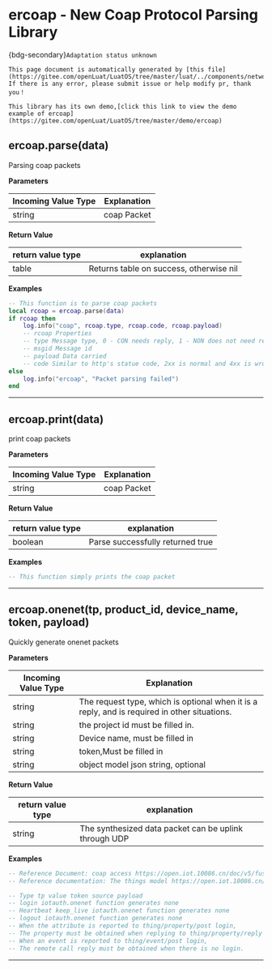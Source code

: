 # ercoap - New Coap Protocol Parsing Library

{bdg-secondary}`Adaptation status unknown`

```{note}
This page document is automatically generated by [this file](https://gitee.com/openLuat/LuatOS/tree/master/luat/../components/network/ercoap/binding/luat_lib_ercoap.c). If there is any error, please submit issue or help modify pr, thank you！
```

```{tip}
This library has its own demo,[click this link to view the demo example of ercoap](https://gitee.com/openLuat/LuatOS/tree/master/demo/ercoap)
```

## ercoap.parse(data)



Parsing coap packets

**Parameters**

|Incoming Value Type | Explanation|
|-|-|
|string|coap Packet|

**Return Value**

|return value type | explanation|
|-|-|
|table|Returns table on success, otherwise nil|

**Examples**

```lua
-- This function is to parse coap packets
local rcoap = ercoap.parse(data)
if rcoap then
    log.info("coap", rcoap.type, rcoap.code, rcoap.payload)
    -- rcoap Properties
    -- type Message type, 0 - CON needs reply, 1 - NON does not need reply, 2-ACK has been received, 3-RST error
    -- msgid Message id
    -- payload Data carried
    -- code Similar to http's statue code, 2xx is normal and 4xx is wrong.
else
    log.info("ercoap", "Packet parsing failed")
end

```

---

## ercoap.print(data)



print coap packets

**Parameters**

|Incoming Value Type | Explanation|
|-|-|
|string|coap Packet|

**Return Value**

|return value type | explanation|
|-|-|
|boolean|Parse successfully returned true|

**Examples**

```lua
-- This function simply prints the coap packet

```

---

## ercoap.onenet(tp, product_id, device_name, token, payload)



Quickly generate onenet packets

**Parameters**

|Incoming Value Type | Explanation|
|-|-|
|string|The request type, which is optional when it is a reply, and is required in other situations.|
|string|the project id must be filled in.|
|string|Device name, must be filled in|
|string|token,Must be filled in|
|string|object model json string, optional|

**Return Value**

|return value type | explanation|
|-|-|
|string|The synthesized data packet can be uplink through UDP|

**Examples**

```lua
-- Reference Document: coap access https://open.iot.10086.cn/doc/v5/fuse/detail/924
-- Reference documentation: The things model https://open.iot.10086.cn/doc/v5/fuse/detail/902

-- Type tp value token source payload
-- login iotauth.onenet function generates none
-- Heartbeat keep_live iotauth.onenet function generates none
-- logout iotauth.onenet function generates none
-- When the attribute is reported to thing/property/post login,
-- The property must be obtained when replying to thing/property/reply login.
-- When an event is reported to thing/event/post login,
-- The remote call reply must be obtained when there is no login.

```

---

